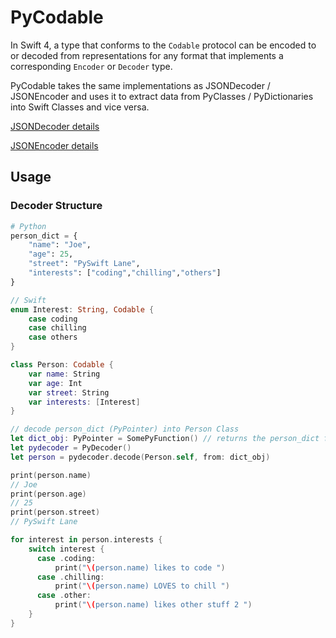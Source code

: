 # PyCodable

In Swift 4,
a type that conforms to the `Codable` protocol
can be encoded to or decoded from representations
for any format that implements a corresponding `Encoder` or `Decoder` type.

PyCodable takes the same implementations as JSONDecoder / JSONEncoder and uses it to extract data from PyClasses / PyDictionaries into Swift Classes and vice versa. 

[JSONDecoder details](https://github.com/apple/swift/blob/master/stdlib/public/SDK/Foundation/JSONDecoder.swift)

[JSONEncoder details](https://github.com/apple/swift/blob/master/stdlib/public/SDK/Foundation/JSONEncoder.swift)

## Usage

### Decoder Structure

```python
# Python
person_dict = {
	"name": "Joe",
	"age": 25,
	"street": "PySwift Lane",
	"interests": ["coding","chilling","others"]
}

```

```swift
// Swift
enum Interest: String, Codable {
    case coding
    case chilling
    case others
}

class Person: Codable {
    var name: String
    var age: Int
    var street: String
    var interests: [Interest]
}

// decode person_dict (PyPointer) into Person Class
let dict_obj: PyPointer = SomePyFunction() // returns the person_dict from python
let pydecoder = PyDecoder()
let person = pydecoder.decode(Person.self, from: dict_obj)

print(person.name)
// Joe
print(person.age)
// 25
print(person.street)
// PySwift Lane

for interest in person.interests {
    switch interest {
      case .coding:
    	  print("\(person.name) likes to code ")
      case .chilling:
    	  print("\(person.name) LOVES to chill ")
      case .other:
    	  print("\(person.name) likes other stuff 2 ")
    }
}

```


